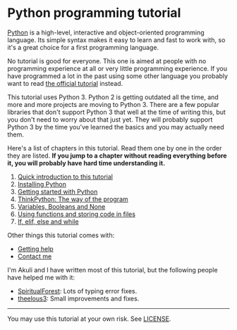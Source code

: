 # Python programming tutorial

[Python](https://en.wikipedia.org/wiki/Python_\(programming_language\))
is a high-level, interactive and object-oriented programming language.
Its simple syntax makes it easy to learn and fast to work with, so it's
a great choice for a first programming language.

No tutorial is good for everyone. This one is aimed at people with no
programming experience at all or very little programming experience. If
you have programmed a lot in the past using some other language you
probably want to read
[the official tutorial](https://docs.python.org/3/tutorial/) instead.

This tutorial uses Python 3. Python 2 is getting outdated all the time,
and more and more projects are moving to Python 3. There are a few
popular libraries that don't support Python 3 that well at the time of
writing this, but you don't need to worry about that just yet. They
will probably support Python 3 by the time you've learned the basics
and you may actually need them.

Here's a list of chapters in this tutorial. Read them one by one in the
order they are listed. **If you jump to a chapter without reading
everything before it, you will probably have hard time understanding
it.**

1. [Quick introduction to this tutorial](introduction.md)
2. [Installing Python](installing-python.md)
3. [Getting started with Python](getting-started.md)
4. [ThinkPython: The way of the program](the-way-of-the-program.md)
5. [Variables, Booleans and None](variables.md)
6. [Using functions and storing code in files](using-functions.md)
7. [If, elif, else and while](if.md)

Other things this tutorial comes with:

- [Getting help](getting-help.md)
- [Contact me](contact-me.md)

I'm Akuli and I have written most of this tutorial, but the following
people have helped me with it:
- [SpiritualForest](https://github.com/SpiritualForest): Lots of typing
    error fixes.
- [theelous3](https://github.com/theelous3): Small improvements and fixes.

***

You may use this tutorial at your own risk. See [LICENSE](LICENSE).
